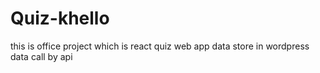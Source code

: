 # Quiz-khello
this is office project which is react quiz web app data store in wordpress data call by api
